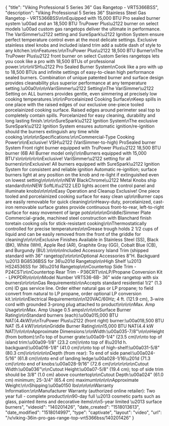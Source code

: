 {
    "title": "Viking Professional 5 Series 36\" Gas Rangetop - VRT5366BSS",
    "description": "Viking Professional 5 Series 36\" Stainless Steel Gas Rangetop - VRT5366BSS\n\nEquipped with 15,000 BTU Pro sealed burner system \u00ad and an 18,500 BTU TruPower Plus\u2122 burner on select models \u00ad custom gas rangetops deliver the ultimate in performance. The VariSimmer\u2122 setting and SureSpark\u2122 Ignition System ensure perfect temperature control even at the most delicate settings. Exclusive stainless steel knobs and included island trim add a subtle dash of style to any kitchen.\n\nFeatures:\n\nTruPower Plus\u2122 18,500 BTU Burner\nThe TruPower Plus\u2122 front burner on select Custom Series rangetops lets you cook like a pro with 18,500 BTUs of professional power.\n\n\nVSH\u2122 Pro Sealed Burner System\nCook like a pro with up to 18,500 BTUs and infinite settings of easy-to-clean high performance sealed burners. Combination of unique patented burner and surface design provides cleanability plus superior performance at any temperature setting.\u00a0\n\n\nVariSimmer\u2122 Setting\nThe VariSimmer\u2122 Setting on ALL burners provides gentle, even simmering at precisely low cooking temperatures.\n\n\nPorcelainized Cooking Surface\nKeep spills in one place with the raised edges of our exclusive one-piece tooled porcelainized cooking surface. Raised edges around perimeter seal top to completely contain spills. Porcelanized for easy cleaning, durability and long lasting finish.\n\n\nSureSpark\u2122 Ignition System\nThe exclusive SureSpark\u2122 Ignition System ensures automatic ignition\/re-ignition should the burners extinguish any time while cooking.\n\n\n\nSpecifications:\n\nCommercial-Type Cooking Power\n\nExclusive! VSH\u2122 (VariSimmer-to-high) ProSealed burner System Front right burner equipped with TruPower Plus\u2122 18,500 BTU burner (6B All Burner model only)\n\nBurners equipped with 15,000 BTU's\n\n\n\n\n\nExclusive! VariSimmer\u2122 setting for all burners\n\nExclusive! All burners equipped with SureSpark\u2122 Ignition System for consistent and reliable ignition Automatic re-ignition; surface burners light at any position on the knob and re-light if extinguished even on lowest setting\n\n\n\n\n\nNEW BlackChrome\u2122 Metal Knobs ship standard\n\nNEW SoftLit\u2122 LED lights accent the control panel and illuminate knobs\n\n\n\nEasy Operation and Cleanup Exclusive! One piece tooled and porcelainized cooking surface for easy clean up\n\nBurner caps are easily removable for quick cleaning\n\nHeavy-duty, porcelainized, cast-iron removable surface grates provide continuous front-to-rear, left-to-right surface for easy movement of large pots\n\n\n\nGriddle\/Simmer Plate Commercial-grade, machined steel construction with Blanchard finish toretain cooking oils for stick-resistant cooking\n\nThermostatically controlled for precise temperatures\n\nGrease trough holds 2 1\/2 cups of liquid and can be easily removed from the front of the griddle for cleaning\n\n\n\nExclusive Finishes Available in Stainless Steel (SS), Black (BK), White (WH), Apple Red (AR), Graphite Gray (GG), Cobalt Blue (CB), and Burgundy (BU).\n\n\n\nIncluded Accessory Island Trim (shipped standard with 36\" rangetop)\n\n\n\nOptional Accessories 8\"H. Backguard \u2013 BG8536BSS for 36\u201d Rangetop\n\nHigh Shelf \u2013 HS24536SS for 36\u201d Rangetop\n\nCountertop Side Trim - P24CST\n\nCountertop Rear Trim - P36CRT\n\nLP\/Propane Conversion Kit - LPKPDR\n\n\n\nModel Number VRT536-6B- 36\" wide rangetop with six burners\n\n\n\nGas Requirements\n\nAccepts standard residential 1\/2\" (1.3 cm) ID gas service line. Order either natural gas or LP propane; to field convert from natural to LP propane, order optional LP conversion kit.\n\n\n\nElectrical Requirements\n\n120VAC\/60Hz; 4 ft. (121.9 cm), 3-wire cord with grounded 3-prong plug attached to product\n\n\n\nMax. Amp Usage\n\nMax. Amp Usage 0.5 amps\n\n\n\nSurface Burner Rating\n\nStandard burners (each):\u00a015,000 BTU NAT(4.4kW)\n\nTruPower Plus\u2122 (front right) burner:\u00a018,500 BTU NAT (5.4 kW)\n\n\n\nGriddle Burner Rating\n\n15,000 BTU NAT(4.4 kW NAT)\n\n\n\nApproximate Dimensions:\n\nWidth:\u00a035-7\/8\"\n\n\nHeight (from bottom):\nTo top of burner grate:\u00a09-1\/4\" (23.5 cm)\n\nto top of island trim:\u00a09-1\/8\" (23.2 cm)\n\nto top of 8\u201d h. backguard:\u00a016-1\/8\" (41.0 cm)\n\nto top of high-shelf:\u00a031-5\/8\" (80.3 cm)\n\n\n\n\n\nDepth (from rear): To end of side panel:\u00a024-5\/16\" (61.8 cm)\n\nto end of landing ledge:\u00a028-1\/16\u201d (71.3 cm)\n\nto end of knobs:\u00a028-9\/16\" (72.6 cm)\n\n\n\n\n\nCutout Width:\u00a036\"\n\nCutout Height:\u00a07-5\/8\" (19.4 cm); top of side trim should be 3\/8\" (1.0 cm) above countertop\n\nCutout Depth:\u00a024\" (61.0 cm) minimum; 25-3\/4\" (65.4 cm) maximum\n\n\n\nApproximate Weight:\n\nShipping:\u00a0150 lbs\n\n\n\nWarranty Information:\n\nManufacturer Warranty (authorized online retailer): Two year full - complete product\n\n90-day full \u2013 cosmetic parts such as glass, painted items and decorative items\n\n5-year limited \u2013 surface burners",
    "videoid": "140201426",
    "date_created": "1518013613",
    "date_modified": "1518014997",
    "type": "captivate",
    "layout": "video",
    "url": "\/v\/viking-36in-pro-gas-range-top-vrt5366bss\/140201426"
}
